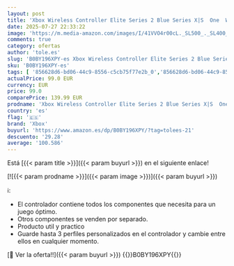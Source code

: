 ```yaml
---
layout: post
title: 'Xbox Wireless Controller Elite Series 2 Blue Series X|S  One  Windows 10/11  iOS y Android'
date: 2025-07-27 22:33:22
image: 'https://m.media-amazon.com/images/I/41VVO4r00cL._SL500_._SL400_.jpg'
comments: true
category: ofertas
author: 'tole.es'
slug: 'B0BY196XPY-es Xbox Wireless Controller Elite Series 2 Blue Series X|S...'
sku: 'B0BY196XPY-es'
tags: [ '856628d6-bd06-44c9-8556-c5cb75f77e2b_0','856628d6-bd06-44c9-8556-c5cb75f77e2b_5701','856628d6-bd06-44c9-8556-c5cb75f77e2b_8201','Accesorios para PS4, Xbox One y Nintendo Switch','Accesorios para Xbox One','Accesorios para Xbox Series X y S','Arborist Merchandising Root','CML-Gaming','Gaming All','Hardware y juegos para Xbox One','Hardware y juegos para Xbox Series X y S','Mandos y controles para Xbox One','Mandos y controles para Xbox Series X y S','Self Service','Special Features Stores','Video Game Controllers','Videojuegos','xbox','🇪🇸', ]
actualPrice: 99.0 EUR
currency: EUR
price: 99.0
comparePrice: 139.99 EUR
prodname: 'Xbox Wireless Controller Elite Series 2 Blue Series X|S  One  Windows 10/11  iOS y Android'
country: 'es'
flag: '🇪🇸'
brand: 'Xbox'
buyurl: 'https://www.amazon.es/dp/B0BY196XPY/?tag=tolees-21'
descuento: '29.28'
average: '100.586'
---
```


Está [{{< param title >}}]({{< param buyurl >}}) en el siguiente enlace!

[![{{< param prodname >}}]({{< param image >}})]({{< param buyurl >}})

ℹ️:

- El controlador contiene todos los componentes que necesita para un juego óptimo.
- Otros componentes se venden por separado.
- Producto util y practico
- Guarde hasta 3 perfiles personalizados en el controlador y cambie entre ellos en cualquier momento.

[🛒 Ver la oferta!!]({{< param buyurl >}})
{{<world>}}B0BY196XPY{{</world>}}
